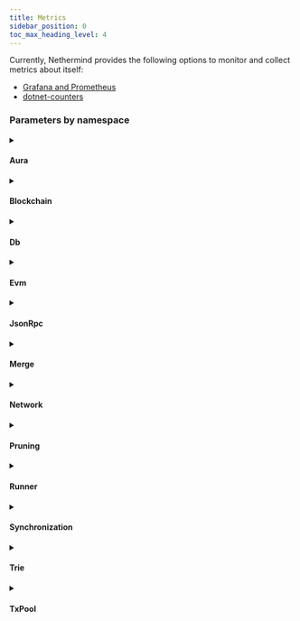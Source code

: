 ```yaml
---
title: Metrics
sidebar_position: 0
toc_max_heading_level: 4
---
```


Currently, Nethermind provides the following options to monitor and collect metrics about itself:

- [Grafana and Prometheus](grafana-and-prometheus.md)
- [dotnet-counters](dotnet-counters.md)

### Parameters by namespace

<!--[start autogen]-->

<details>
<summary className="nd-details-heading">

#### Aura

</summary>
<p>

- **`nethermind_au_ra_step`**
  
  Current AuRa step

- **`nethermind_commit_hash_transaction`**
  
  RANDAO number of commit hash transactions

- **`nethermind_emit_initiate_change`**
  
  POSDAO number of emit init change transactions

- **`nethermind_reported_benign_misbehaviour`**
  
  Number of reported benign misbehaviour validators

- **`nethermind_reported_malicious_misbehaviour`**
  
  Number of reported malicious misbehaviour validators

- **`nethermind_reveal_number`**
  
  RANDAO number of reveal number transactions

- **`nethermind_sealed_transactions`**
  
  Number of sealed transactions generated by engine

- **`nethermind_validators_count`**
  
  Number of current AuRa validators


</p>
</details>

<details>
<summary className="nd-details-heading">

#### Blockchain

</summary>
<p>

- **`nethermind_best_known_block_number`**
  
  The estimated highest block available.

- **`nethermind_blockchain_height`**
  
  The current height of the canonical chain.

- **`nethermind_blocks`**
  
  Total number of blocks processed

- **`nethermind_blocks_sealed`**
  
  Total number of sealed blocks

- **`nethermind_failed_block_seals`**
  
  Total number of failed block seals

- **`nethermind_gas_limit`**
  
  Gas Limit for processed blocks

- **`nethermind_gas_used`**
  
  Gas Used in processed blocks

- **`nethermind_last_difficulty`**
  
  Difficulty of the last block

- **`nethermind_mgas`**
  
  Total MGas processed

- **`nethermind_processing_queue_size`**
  
  Number of blocks awaiting for processing.

- **`nethermind_recovery_queue_size`**
  
  Number of blocks awaiting for recovery of public keys from signatures.

- **`nethermind_reorganizations`**
  
  Total number of chain reorganizations

- **`nethermind_total_difficulty`**
  
  Total difficulty on the chain

- **`nethermind_transactions`**
  
  Total number of transactions processed


</p>
</details>

<details>
<summary className="nd-details-heading">

#### Db

</summary>
<p>

- **`nethermind_bad_blocks_db_reads`**
  
  _Deprecated._ Number of BadBlocks DB reads.

- **`nethermind_bad_blocks_db_writes`**
  
  _Deprecated._ Number of BadBlocks DB writes.

- **`nethermind_blob_transactions_db_reads`**
  
  _Deprecated._ Number of BlobTransactions DB reads.

- **`nethermind_blob_transactions_db_writes`**
  
  _Deprecated._ Number of BlobTransactions DB writes.

- **`nethermind_block_infos_db_reads`**
  
  _Deprecated._ Number of Block Infos DB reads.

- **`nethermind_block_infos_db_size`**
  
  _Deprecated._ Size of blockInfos DB in bytes

- **`nethermind_block_infos_db_writes`**
  
  _Deprecated._ Number of Block Infos DB writes.

- **`nethermind_block_number_db_reads`**
  
  _Deprecated._ Number of BlockNumbers DB reads.

- **`nethermind_block_number_db_writes`**
  
  _Deprecated._ Number of BlockNumbers DB writes.

- **`nethermind_blocks_db_reads`**
  
  _Deprecated._ Number of Blocks DB reads.

- **`nethermind_blocks_db_size`**
  
  _Deprecated._ Size of blocks DB in bytes

- **`nethermind_blocks_db_writes`**
  
  _Deprecated._ Number of Blocks DB writes.

- **`nethermind_bloom_db_reads`**
  
  _Deprecated._ Number of Bloom DB reads.

- **`nethermind_bloom_db_size`**
  
  _Deprecated._ Size of bloom DB in bytes

- **`nethermind_bloom_db_writes`**
  
  _Deprecated._ Number of Bloom DB writes.

- **`nethermind_c_h_t_db_reads`**
  
  _Deprecated._ Number of CHT DB reads.

- **`nethermind_cht_db_size`**
  
  _Deprecated._ Size of cht DB in bytes

- **`nethermind_c_h_t_db_writes`**
  
  _Deprecated._ Number of CHT DB writes.

- **`nethermind_code_db_cache`**
  
  _Deprecated._ Number of Code DB cache reads.

- **`nethermind_code_db_reads`**
  
  _Deprecated._ Number of Code DB reads.

- **`nethermind_code_db_size`**
  
  _Deprecated._ Size of code DB in bytes

- **`nethermind_code_db_writes`**
  
  _Deprecated._ Number of Code DB writes.

- **`nethermind_db_block_cache_memory_size`**
  
  _Deprecated._ Size of unmanaged memory for DB block caches in bytes

- **`nethermind_db_block_cache_size`**
  
  Database block cache size per database

- **`nethermind_db_compaction_stats`**
  
  Metrics extracted from RocksDB Compaction Stats

- **`nethermind_db_index_filter_memory_size`**
  
  _Deprecated._ Size of unmanaged memory for DB indexes and filters in bytes

- **`nethermind_db_index_filter_size`**
  
  Database index and filter size per database

- **`nethermind_db_memtable_memory_size`**
  
  _Deprecated._ Size of unmanaged memory for DB memtables in bytes

- **`nethermind_db_memtable_size`**
  
  Database memtable per database

- **`nethermind_db_reads`**
  
  Database reads per database

- **`nethermind_db_size`**
  
  Database size per database

- **`nethermind_db_stats`**
  
  Metrics extracted from RocksDB Compaction Stats and DB Statistics

- **`nethermind_db_total_memory_size`**
  
  _Deprecated._ Size of total unmanaged memory for DB in bytes

- **`nethermind_db_writes`**
  
  Database writes per database

- **`nethermind_header_db_reads`**
  
  _Deprecated._ Number of Headers DB reads.

- **`nethermind_header_db_writes`**
  
  _Deprecated._ Number of Headers DB writes.

- **`nethermind_headers_db_size`**
  
  _Deprecated._ Size of headers DB in bytes

- **`nethermind_metadata_db_reads`**
  
  _Deprecated._ Number of Metadata DB reads.

- **`nethermind_metadata_db_size`**
  
  _Deprecated._ Size of metadata DB in bytes

- **`nethermind_metadata_db_writes`**
  
  _Deprecated._ Number of Metadata DB writes.

- **`nethermind_other_db_reads`**
  
  _Deprecated._ Number of other DB reads.

- **`nethermind_other_db_writes`**
  
  _Deprecated._ Number of other DB writes.

- **`nethermind_receipts_db_reads`**
  
  _Deprecated._ Number of Receipts DB reads.

- **`nethermind_receipts_db_size`**
  
  _Deprecated._ Size of receipts DB in bytes

- **`nethermind_receipts_db_writes`**
  
  _Deprecated._ Number of Receipts DB writes.

- **`nethermind_state_db_pruning`**
  
  _Deprecated._ Indicator if StadeDb is being pruned.

- **`nethermind_state_db_reads`**
  
  _Deprecated._ Number of State DB reads.

- **`nethermind_state_db_size`**
  
  _Deprecated._ Size of state DB in bytes

- **`nethermind_state_db_writes`**
  
  _Deprecated._ Number of State DB writes.

- **`nethermind_state_tree_reads`**
  
  _Deprecated._ Number of State Trie reads.

- **`nethermind_state_tree_writes`**
  
  _Deprecated._ Number of Blocks Trie writes.

- **`nethermind_storage_tree_reads`**
  
  _Deprecated._ Number of storage trie reads.

- **`nethermind_storage_tree_writes`**
  
  _Deprecated._ Number of storage trie writes.

- **`nethermind_witness_db_reads`**
  
  _Deprecated._ Number of Witness DB reads.

- **`nethermind_witness_db_size`**
  
  _Deprecated._ Size of witness DB in bytes

- **`nethermind_witness_db_writes`**
  
  _Deprecated._ Number of Witness DB writes.


</p>
</details>

<details>
<summary className="nd-details-heading">

#### Evm

</summary>
<p>

- **`nethermind_blockhash_opcode`**
  
  Number of BLOCKHASH opcodes executed.

- **`nethermind_bn254_add_precompile`**
  
  Number of BN254_ADD precompile calls.

- **`nethermind_bn254_mul_precompile`**
  
  Number of BN254_MUL precompile calls.

- **`nethermind_bn254_pairing_precompile`**
  
  Number of BN254_PAIRING precompile calls.

- **`nethermind_calls`**
  
  Number of calls to other contracts.

- **`nethermind_creates`**
  
  Number of contract create calls.

- **`nethermind_ec_recover_precompile`**
  
  Number of EC_RECOVERY precompile calls.

- **`nethermind_empty_calls`**
  
  Number of calls made to addresses without code.

- **`nethermind_evm_exceptions`**
  
  Number of EVM exceptions thrown by contracts.

- **`nethermind_m_copy_opcode`**
  
  Number of MCOPY opcodes executed.

- **`nethermind_mod_exp_opcode`**
  
  Number of MODEXP precompiles executed.

- **`nethermind_mod_exp_precompile`**
  
  Number of MODEXP precompile calls.

- **`nethermind_point_evaluation_precompile`**
  
  Number of Point Evaluation precompile calls.

- **`nethermind_ripemd160_precompile`**
  
  Number of RIPEMD160 precompile calls.

- **`nethermind_self_destructs`**
  
  Number of SELFDESTRUCT calls.

- **`nethermind_sha256_precompile`**
  
  Number of SHA256 precompile calls.

- **`nethermind_sload_opcode`**
  
  Number of SLOAD opcodes executed.

- **`nethermind_sstore_opcode`**
  
  Number of SSTORE opcodes executed.

- **`nethermind_tload_opcode`**
  
  Number of TLOAD opcodes executed.

- **`nethermind_tstore_opcode`**
  
  Number of TSTORE opcodes executed.


</p>
</details>

<details>
<summary className="nd-details-heading">

#### JsonRpc

</summary>
<p>

- **`nethermind_json_rpc_bytes_received`**
  
  Number of JSON RPC bytes received.

- **`nethermind_json_rpc_bytes_sent`**
  
  Number of JSON RPC bytes sent.

- **`nethermind_json_rpc_errors`**
  
  Number of JSON RPC requests processed with errors.

- **`nethermind_json_rpc_invalid_requests`**
  
  Number of JSON RPC requests that were invalid.

- **`nethermind_json_rpc_request_deserialization_failures`**
  
  Number of JSON RPC requests that failed JSON deserialization.

- **`nethermind_json_rpc_requests`**
  
  Total number of JSON RPC requests received by the node.

- **`nethermind_json_rpc_successes`**
  
  Number of JSON RPC requests processed successfully.


</p>
</details>

<details>
<summary className="nd-details-heading">

#### Merge

</summary>
<p>

- **`nethermind_forkchoice_upded_execution_time`**
  
  ForkchoiceUpded request execution time

- **`nethermind_get_payload_requests`**
  
  Number of GetPayload Requests

- **`nethermind_new_payload_execution_time`**
  
  NewPayload request execution time

- **`nethermind_number_of_transactions_in_get_payload`**
  
  Number of Transactions included in the Last GetPayload Request


</p>
</details>

<details>
<summary className="nd-details-heading">

#### Network

</summary>
<p>

- **`nethermind_already_connected_disconnects`**
  
  _Deprecated._ Number of received disconnects due to already connected

- **`nethermind_breach_of_protocol_disconnects`**
  
  _Deprecated._ Number of received disconnects due to breach of protocol

- **`nethermind_client_quitting_disconnects`**
  
  _Deprecated._ Number of received disconnects due to client quitting

- **`nethermind_disconnect_requested_disconnects`**
  
  _Deprecated._ Number of received disconnects due to disconnect requested

- **`nethermind_eth62_block_bodies_received`**
  
  _Deprecated._ Number of eth.62 BlockBodies messages received

- **`nethermind_eth62_block_headers_received`**
  
  _Deprecated._ Number of eth.62 BlockHeaders messages received

- **`nethermind_eth62_get_block_bodies_received`**
  
  _Deprecated._ Number of eth.62 GetBlockBodies messages received

- **`nethermind_eth62_get_block_headers_received`**
  
  _Deprecated._ Number of eth.62 GetBlockHeaders messages received

- **`nethermind_eth62_new_block_hashes_received`**
  
  _Deprecated._ Number of eth.62 NewBlockHashes messages received

- **`nethermind_eth62_new_block_received`**
  
  _Deprecated._ Number of eth.62 NewBlock messages received

- **`nethermind_eth62_transactions_received`**
  
  _Deprecated._ Number of eth.62 Transactions messages received

- **`nethermind_eth63_get_node_data_received`**
  
  _Deprecated._ Number of eth.63 GetNodeData messages received

- **`nethermind_eth63_get_receipts_received`**
  
  _Deprecated._ Number of eth.63 GetReceipts messages received

- **`nethermind_eth63_node_data_received`**
  
  _Deprecated._ Number of eth.63 NodeData messages received

- **`nethermind_eth63_receipts_received`**
  
  _Deprecated._ Number of eth.63 Receipts messages received

- **`nethermind_eth65_get_pooled_transactions_received`**
  
  _Deprecated._ Number of eth.65 GetPooledTransactions messages received

- **`nethermind_eth65_get_pooled_transactions_requested`**
  
  _Deprecated._ Number of eth.65 GetPooledTransactions messages sent

- **`nethermind_eth65_new_pooled_transaction_hashes_received`**
  
  _Deprecated._ Number of eth.65 NewPooledTransactionHashes messages received

- **`nethermind_eth65_new_pooled_transaction_hashes_sent`**
  
  _Deprecated._ Number of eth.65 NewPooledTransactionHashes messages sent

- **`nethermind_eth65_pooled_transactions_received`**
  
  _Deprecated._ Number of eth.65 PooledTransactions messages received

- **`nethermind_eth66_block_bodies_received`**
  
  _Deprecated._ Number of eth.66 BlockBodies messages received

- **`nethermind_eth66_block_headers_received`**
  
  _Deprecated._ Number of eth.66 BlockHeaders messages received

- **`nethermind_eth66_get_block_bodies_received`**
  
  _Deprecated._ Number of eth.66 GetBlockBodies messages received

- **`nethermind_eth66_get_block_headers_received`**
  
  _Deprecated._ Number of eth.66 GetBlockHeaders messages received

- **`nethermind_eth66_get_node_data_received`**
  
  _Deprecated._ Number of eth.66 GetNodeData messages received

- **`nethermind_eth66_get_pooled_transactions_received`**
  
  _Deprecated._ Number of eth.66 GetPooledTransactions messages received

- **`nethermind_eth66_get_pooled_transactions_requested`**
  
  _Deprecated._ Number of eth.66 GetPooledTransactions messages sent

- **`nethermind_eth66_get_receipts_received`**
  
  _Deprecated._ Number of eth.66 GetReceipts messages received

- **`nethermind_eth66_node_data_received`**
  
  _Deprecated._ Number of eth.66 NodeData messages received

- **`nethermind_eth66_pooled_transactions_received`**
  
  _Deprecated._ Number of eth.66 PooledTransactions messages received

- **`nethermind_eth66_receipts_received`**
  
  _Deprecated._ Number of eth.66 Receipts messages received

- **`nethermind_eth68_new_pooled_transaction_hashes_received`**
  
  _Deprecated._ Number of eth.68 NewPooledTransactionHashes messages received

- **`nethermind_eth68_new_pooled_transaction_hashes_sent`**
  
  _Deprecated._ Number of eth.68 NewPooledTransactionHashes messages sent

- **`nethermind_get_node_data_received`**
  
  _Deprecated._ Number of GetNodeData messages received via NodeData protocol

- **`nethermind_handshakes`**
  
  Number of devp2p handshakes

- **`nethermind_handshake_timeouts`**
  
  Number of devp2p handshake timeouts

- **`nethermind_hellos_received`**
  
  _Deprecated._ Number of devp2p hello messages received

- **`nethermind_hellos_sent`**
  
  _Deprecated._ Number of devp2p hello messages sent

- **`nethermind_incoming_connections`**
  
  Number of incoming connection.

- **`nethermind_incoming_p2_p_message_bytes`**
  
  Bytes of incoming p2p packets.

- **`nethermind_incoming_p2_p_messages`**
  
  Number of incoming p2p packets.

- **`nethermind_incompatible_p2_p_disconnects`**
  
  _Deprecated._ Number of received disconnects due to incompatible devp2p version

- **`nethermind_les_statuses_received`**
  
  _Deprecated._ Number of les status messages received

- **`nethermind_les_statuses_sent`**
  
  _Deprecated._ Number of les status messages sent

- **`nethermind_local_already_connected_disconnects`**
  
  _Deprecated._ Number of initiated disconnects due to already connected

- **`nethermind_local_breach_of_protocol_disconnects`**
  
  _Deprecated._ Number of sent disconnects due to breach of protocol

- **`nethermind_local_client_quitting_disconnects`**
  
  _Deprecated._ Number of initiated disconnects due to client quitting

- **`nethermind_local_disconnect_requested_disconnects`**
  
  _Deprecated._ Number of initiated disconnects due to disconnect requested

- **`nethermind_local_disconnects_total`**
  
  Number of local disconnects

- **`nethermind_local_incompatible_p2_p_disconnects`**
  
  _Deprecated._ Number of initiated disconnects due to incompatible devp2p

- **`nethermind_local_null_node_identity_disconnects`**
  
  _Deprecated._ Number of initiated disconnects due to missing node identity

- **`nethermind_local_other_disconnects`**
  
  _Deprecated._ Number of initiated disconnects due to other reason

- **`nethermind_local_receive_message_timeout_disconnects`**
  
  _Deprecated._ Number of initiated disconnects due to request timeout

- **`nethermind_local_same_as_self_disconnects`**
  
  _Deprecated._ Number of initiated disconnects due to connection to self

- **`nethermind_local_tcp_subsystem_error_disconnects`**
  
  _Deprecated._ Number of initiated disconnects due to TCP error

- **`nethermind_local_too_many_peers_disconnects`**
  
  _Deprecated._ Number of initiated disconnects due to breach of protocol

- **`nethermind_local_unexpected_identity_disconnects`**
  
  _Deprecated._ Number of initiated disconnects due to node identity info mismatch

- **`nethermind_local_useless_peer_disconnects`**
  
  _Deprecated._ Number of sent disconnects due to useless peer

- **`nethermind_node_data_received`**
  
  _Deprecated._ Number of NodeData messages received via NodeData protocol

- **`nethermind_null_node_identity_disconnects`**
  
  _Deprecated._ Number of received disconnects due to missing peer identity

- **`nethermind_other_disconnects`**
  
  _Deprecated._ Number of received disconnects due to other reasons

- **`nethermind_outgoing_connections`**
  
  Number of outgoing connection.

- **`nethermind_outgoing_p2_p_message_bytes`**
  
  Bytes of outgoing p2p packets.

- **`nethermind_outgoing_p2_p_messages`**
  
  Number of outgoing p2p packets.

- **`nethermind_peer_limit`**
  
  The maximum number of peers this node allows to connect.

- **`nethermind_receive_message_timeout_disconnects`**
  
  _Deprecated._ Number of received disconnects due to request timeouts

- **`nethermind_remote_disconnects_total`**
  
  Number of remote disconnects

- **`nethermind_same_as_self_disconnects`**
  
  _Deprecated._ Number of received disconnects due to connecting to self

- **`nethermind_snap_account_range_received`**
  
  _Deprecated._ Number of SNAP AccountRange messages received

- **`nethermind_snap_byte_codes_received`**
  
  _Deprecated._ Number of SNAP ByteCodes messages received

- **`nethermind_snap_get_account_range_received`**
  
  _Deprecated._ Number of SNAP GetAccountRange messages received

- **`nethermind_snap_get_account_range_sent`**
  
  _Deprecated._ Number of SNAP GetAccountRange messages sent

- **`nethermind_snap_get_byte_codes_received`**
  
  _Deprecated._ Number of SNAP GetByteCodes messages received

- **`nethermind_snap_get_byte_codes_sent`**
  
  _Deprecated._ Number of SNAP GetByteCodes messages sent

- **`nethermind_snap_get_storage_ranges_received`**
  
  _Deprecated._ Number of SNAP GetStorageRanges messages received

- **`nethermind_snap_get_storage_ranges_sent`**
  
  _Deprecated._ Number of SNAP GetStorageRanges messages sent

- **`nethermind_snap_get_trie_nodes_received`**
  
  _Deprecated._ Number of SNAP GetTrieNodes messages received

- **`nethermind_snap_get_trie_nodes_sent`**
  
  _Deprecated._ Number of SNAP GetTrieNodes messages sent

- **`nethermind_snap_storage_ranges_received`**
  
  _Deprecated._ Number of SNAP StorageRanges messages received

- **`nethermind_snap_trie_nodes_received`**
  
  _Deprecated._ Number of SNAP TrieNodes messages received

- **`nethermind_statuses_received`**
  
  _Deprecated._ Number of eth status messages received

- **`nethermind_statuses_sent`**
  
  _Deprecated._ Number of eth status messages sent

- **`nethermind_tcp_subsystem_error_disconnects`**
  
  _Deprecated._ Number of disconnects due to TCP error

- **`nethermind_too_many_peers_disconnects`**
  
  _Deprecated._ Number of received disconnects due to too many peers

- **`nethermind_unexpected_identity_disconnects`**
  
  _Deprecated._ Number of received disconnects due to peer identity information mismatch

- **`nethermind_useless_peer_disconnects`**
  
  _Deprecated._ Number of received disconnects due to useless peer


</p>
</details>

<details>
<summary className="nd-details-heading">

#### Pruning

</summary>
<p>

- **`nethermind_cached_nodes_count`**
  
  Nodes that are currently kept in cache (either persisted or not)

- **`nethermind_committed_nodes_count`**
  
  Nodes that have been committed since the session start. These nodes may have been pruned, persisted or replaced.

- **`nethermind_deep_pruned_persisted_nodes_count`**
  
  Nodes that have been removed from the cache during deep pruning because they have been persisted before.

- **`nethermind_deep_pruning_time`**
  
  Time taken by the last deep pruning.

- **`nethermind_last_persisted_block_number`**
  
  Last persisted block number (snapshot).

- **`nethermind_loaded_from_cache_nodes_count`**
  
  Number of reads from the node cache.

- **`nethermind_loaded_from_db_nodes_count`**
  
  Number of DB reads.

- **`nethermind_loaded_from_rlp_cache_nodes_count`**
  
  Number of reads from the RLP cache.

- **`nethermind_memory_used_by_cache`**
  
  Estimated memory used by cache.

- **`nethermind_persisted_node_count`**
  
  Nodes that have been persisted since the session start.

- **`nethermind_pruned_persisted_nodes_count`**
  
  Nodes that have been removed from the cache during pruning because they have been persisted before.

- **`nethermind_pruned_transient_nodes_count`**
  
  Nodes that have been removed from the cache during pruning because they were no longer needed.

- **`nethermind_pruning_time`**
  
  Time taken by the last pruning.

- **`nethermind_removed_node_count`**
  
  Nodes that was removed via live pruning.

- **`nethermind_replaced_nodes_count`**
  
  Number of nodes that have been exactly the same as other nodes in the cache when committing.

- **`nethermind_snapshot_persistence_time`**
  
  Time taken by the last snapshot persistence.


</p>
</details>

<details>
<summary className="nd-details-heading">

#### Runner

</summary>
<p>

- **`nethermind_version`**
  
  Version number


</p>
</details>

<details>
<summary className="nd-details-heading">

#### Synchronization

</summary>
<p>

- **`nethermind_sync_peers`**
  
  Number of sync peers.


</p>
</details>

<details>
<summary className="nd-details-heading">

#### Trie

</summary>
<p>

- **`nethermind_tree_node_hash_calculations`**
  
  Number of trie node hash calculations.

- **`nethermind_tree_node_rlp_decodings`**
  
  Number of trie node RLP decodings.

- **`nethermind_tree_node_rlp_encodings`**
  
  Number of trie node RLP encodings.


</p>
</details>

<details>
<summary className="nd-details-heading">

#### TxPool

</summary>
<p>

- **`nethermind_blobs_in_block`**
  
  Number of blobs in the block.

- **`nethermind_blob_transaction_count`**
  
  Number of blob transactions in pool.

- **`nethermind_blob_transactions_in_block`**
  
  Number of blob transactions in the block.

- **`nethermind_dark_pool_ratio_level1`**
  
  Ratio of transactions in the block absent in hashCache.

- **`nethermind_dark_pool_ratio_level2`**
  
  Ratio of transactions in the block absent in pending transactions.

- **`nethermind_eip1559_transactions_ratio`**
  
  Ratio of 1559-type transactions in the block.

- **`nethermind_pending1559_transactions_added`**
  
  Number of pending 1559-type transactions added to transaction pool.

- **`nethermind_pending_blob_transactions_added`**
  
  Number of pending blob-type transactions added to transaction pool.

- **`nethermind_pending_transactions_added`**
  
  Number of pending transactions added to transaction pool.

- **`nethermind_pending_transactions_balance_below_value`**
  
  Number of pending transactions received that were ignored because balance is less than txn value.

- **`nethermind_pending_transactions_conflicting_tx_type`**
  
  Number of transactions rejected because of already pending tx of other type (allowed blob txs or others, not both at once).

- **`nethermind_pending_transactions_discarded`**
  
  Number of pending transactions received that were ignored.

- **`nethermind_pending_transactions_evicted`**
  
  Number of pending transactions evicted from transaction pool.

- **`nethermind_pending_transactions_gas_limit_too_high`**
  
  Number of pending transactions received that were ignored because the gas limit was to high for the block.

- **`nethermind_pending_transactions_hashes_received`**
  
  Number of hashes of pending transactions received from peers.

- **`nethermind_pending_transactions_hashes_sent`**
  
  Number of hashes of pending transactions broadcasted to peers.

- **`nethermind_pending_transactions_known`**
  
  Number of already known pending transactions.

- **`nethermind_pending_transactions_low_nonce`**
  
  Number of transactions with already used nonce.

- **`nethermind_pending_transactions_malformed`**
  
  Number of malformed transactions.

- **`nethermind_pending_transactions_nonce_gap`**
  
  Number of pending transactions received that were ignored because of not having preceding nonce of this sender in TxPool.

- **`nethermind_pending_transactions_nonce_too_far_in_future`**
  
  Number of transactions with nonce too far in future.

- **`nethermind_pending_transactions_not_supported_tx_type`**
  
  Number of pending transactions received that were ignored because of not supported transaction type.

- **`nethermind_pending_transactions_passed_filters_but_cannot_compete_on_fees`**
  
  Number of pending transactions received that were ignored after passing early rejections as balance is too low to compete with lowest effective fee in transaction pool.

- **`nethermind_pending_transactions_passed_filters_but_cannot_replace`**
  
  Number of pending transactions received that were trying to replace tx with the same sender and nonce and failed.

- **`nethermind_pending_transactions_received`**
  
  Number of pending transactions received from peers.

- **`nethermind_pending_transactions_sent`**
  
  Number of pending transactions broadcasted to peers.

- **`nethermind_pending_transactions_too_low_balance`**
  
  Number of pending transactions received that were ignored because balance too low for fee to be higher than the lowest fee in transaction pool.

- **`nethermind_pending_transactions_too_low_fee`**
  
  Number of pending transactions received that were ignored because of fee lower than the lowest fee in transaction pool.

- **`nethermind_pending_transactions_too_low_priority_fee`**
  
  Number of pending transactions received that were ignored because of priority fee lower than minimal requirement.

- **`nethermind_pending_transactions_unresolvable_sender`**
  
  Number of pending transactions received that were ignored because the sender couldn't be resolved.

- **`nethermind_pending_transactions_with_expensive_filtering`**
  
  Number of pending transactions that reached filters which are resource expensive

- **`nethermind_pending_transactions_zero_balance`**
  
  Number of pending transactions received that were ignored because balance is zero and cannot pay gas.

- **`nethermind_transaction_count`**
  
  Number of transactions in pool.


</p>
</details>

<!--[end autogen]-->
